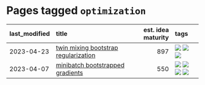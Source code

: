 # Pages tagged `optimization`

|last_modified|title|est. idea maturity|tags
|:---|:---|---:|:---|
|2023-04-23|[twin mixing bootstrap regularization](../twin_mixing_dropout.md)|897|[![](https://img.shields.io/badge/tag-experimental-48fb29)](../tags/experimental.md) [![](https://img.shields.io/badge/tag-optimization-1614f8)](../tags/optimization.md) [![](https://img.shields.io/badge/tag-scaling-82d6e)](../tags/scaling.md)|
|2023-04-07|[minibatch bootstrapped gradients](../minibatch-bootstrapped-gradients.md)|550|[![](https://img.shields.io/badge/tag-experimental-48fb29)](../tags/experimental.md) [![](https://img.shields.io/badge/tag-optimization-1614f8)](../tags/optimization.md) [![](https://img.shields.io/badge/tag-training-394ee4)](../tags/training.md) [![](https://img.shields.io/badge/tag-wip-35b163)](../tags/wip.md)|
